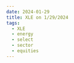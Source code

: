 ```yaml
---
date: 2024-01-29
title: XLE on 1/29/2024
tags: 
  - XLE
  - energy
  - select
  - sector
  - equities
---
```

<div class="post">
<snapshot-grid 
    :reports="['2024/01/26/CTA/XLE', '2024/01/29/CTA/XLE', '2024/01/29/MTP/XLE']"
    chart="2024/01/29/Chart/XLE"
/>
<p>

</p>
<p>

</p>
</div>